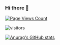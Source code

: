 ### Hi there 👋

[![Page Views Count](https://badges.toozhao.com/badges/01G09DVMFYCPET63HVH6PTRQKM/green.svg)](https://badges.toozhao.com/stats/01G09DVMFYCPET63HVH6PTRQKM "Get your own page views count badge on badges.toozhao.com")

![visitors](https://visitor-badge.glitch.me/badge?page_id=page.id&left_color=green&right_color=red)

[![Anurag's GitHub stats](https://github-readme-stats.vercel.app/api?username=thornboo)](https://github.com/anuraghazra/github-readme-stats)
